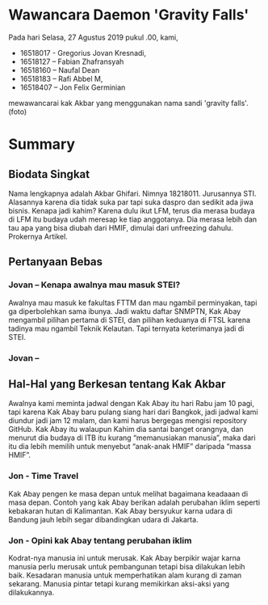 # Wawancara Daemon 'Gravity Falls'
Pada hari Selasa, 27 Agustus 2019 pukul .00, kami,
- 16518017 - Gregorius Jovan Kresnadi,
- 16518127 – Fabian Zhafransyah
- 16518160 – Naufal Dean
- 16518183 – Rafi Abbel M,
- 16518407 – Jon Felix Germinian

mewawancarai kak Akbar yang menggunakan nama sandi 'gravity falls'.
(foto)
# Summary
## Biodata Singkat
  Nama lengkapnya adalah Akbar Ghifari. Nimnya 18218011. Jurusannya STI. Alasannya karena dia tidak suka par tapi suka daspro dan sedikit ada jiwa bisnis. Kenapa jadi kahim? Karena dulu ikut LFM, terus dia merasa budaya di LFM itu budaya udah meresap ke tiap anggotanya. Dia merasa lebih dan tau apa yang bisa diubah dari HMIF, dimulai dari unfreezing dahulu.
  Prokernya Artikel.

## Pertanyaan Bebas

### Jovan – Kenapa awalnya mau masuk STEI?
Awalnya mau masuk ke fakultas FTTM dan mau ngambil perminyakan, tapi ga diperbolehkan sama ibunya. Jadi waktu daftar SNMPTN, Kak Abay mengambil pilihan pertama di STEI, dan pilihan keduanya di FTSL karena tadinya mau ngambil Teknik Kelautan. Tapi ternyata keterimanya jadi di STEI.

### Jovan – 


## Hal-Hal yang Berkesan tentang Kak Akbar

 Awalnya kami meminta jadwal dengan Kak Abay itu hari Rabu jam 10 pagi, tapi karena Kak Abay baru pulang siang hari dari Bangkok, jadi jadwal kami diundur jadi jam 12 malam, dan kami harus bergegas mengisi repository GitHub. Kak Abay itu walaupun Kahim dia santai banget orangnya, dan menurut dia budaya di ITB itu kurang “memanusiakan manusia”, maka dari itu dia lebih memilih untuk menyebut “anak-anak HMIF” daripada “massa HMIF”.


### Jon - Time Travel
Kak Abay pengen ke masa depan untuk melihat bagaimana keadaaan di masa depan. Contoh yang kak Abay berikan adalah perubahan iklim seperti kebakaran hutan di Kalimantan. Kak Abay bersyukur karna udara di Bandung jauh lebih segar dibandingkan udara di Jakarta.

### Jon - Opini kak Abay tentang perubahan iklim
Kodrat-nya manusia ini untuk merusak. Kak Abay berpikir wajar karna manusia perlu merusak untuk pembangunan tetapi bisa dilakukan lebih baik. Kesadaran manusia untuk memperhatikan alam kurang di zaman sekarang. Manusia pintar tetapi kurang memikirkan aksi-aksi yang dilakukannya. 
